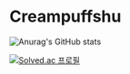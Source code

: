 # Creampuffshu

![Anurag's GitHub stats](https://github-readme-stats.vercel.app/api?username=anuraghazra&show_icons=true&theme=radical)

[![Solved.ac
프로필](http://mazassumnida.wtf/api/v2/generate_badge?boj=creampuffshu)](https://solved.ac/creampuffshu)

<!--
**Creampuffshu/Creampuffshu** is a ✨ _special_ ✨ repository because its `README.md` (this file) appears on your GitHub profile.

[![CodeForces Profile](https://cf.leed.at?id=creampuffshu)](https://codeforces.com/profile/creampuffshu)



Here are some ideas to get you started:

- 🔭 I’m currently working on ...
- 🌱 I’m currently learning ...
- 👯 I’m looking to collaborate on ...
- 🤔 I’m looking for help with ...
- 💬 Ask me about ...
- 📫 How to reach me: ...
- 😄 Pronouns: ...
- ⚡ Fun fact: ...
-->
